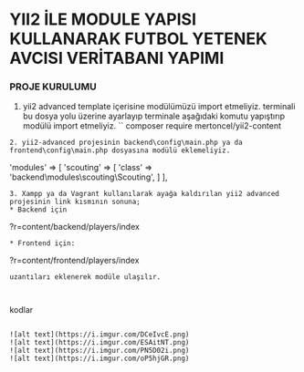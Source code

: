 # YII2 İLE MODULE YAPISI KULLANARAK FUTBOL YETENEK AVCISI VERİTABANI YAPIMI

### PROJE KURULUMU
1. yii2 advanced template içerisine modülümüzü import etmeliyiz. terminali bu dosya yolu üzerine ayarlayıp terminale aşağıdaki komutu yapıştırıp modülü import etmeliyiz.
``
composer require mertoncel/yii2-content
```
2. yii2-advanced projesinin backend\config\main.php ya da  frontend\config\main.php dosyasına modülü eklemeliyiz.
```
'modules' => [
        'scouting' => [
            'class' => 'backend\modules\scouting\Scouting',
        ]
    ],
```    
3. Xampp ya da Vagrant kullanılarak ayağa kaldırılan yii2 advanced projesinin link kısmının sonuna;
* Backend için
```
?r=content/backend/players/index
```
* Frontend için:
```
?r=content/frontend/players/index
```
uzantıları eklenerek modüle ulaşılır. 



```
kodlar
```

![alt text](https://i.imgur.com/DCeIvcE.png)
![alt text](https://i.imgur.com/ESAitNT.png)
![alt text](https://i.imgur.com/PN5D02i.png)
![alt text](https://i.imgur.com/oP5hjGR.png)
